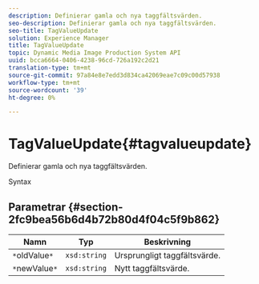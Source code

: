 ```yaml
---
description: Definierar gamla och nya taggfältsvärden.
seo-description: Definierar gamla och nya taggfältsvärden.
seo-title: TagValueUpdate
solution: Experience Manager
title: TagValueUpdate
topic: Dynamic Media Image Production System API
uuid: bcca6664-0406-4238-96cd-726a192c2d21
translation-type: tm+mt
source-git-commit: 97a84e8e7edd3d834ca42069eae7c09c00d57938
workflow-type: tm+mt
source-wordcount: '39'
ht-degree: 0%

---
```



# TagValueUpdate{#tagvalueupdate}

Definierar gamla och nya taggfältsvärden.

Syntax

## Parametrar {#section-2fc9bea56b6d4b72b80d4f04c5f9b862}

| Namn | Typ | Beskrivning |
|---|---|---|
| `*`oldValue`*` | `xsd:string` | Ursprungligt taggfältsvärde. |
| `*`newValue`*` | `xsd:string` | Nytt taggfältsvärde. |

